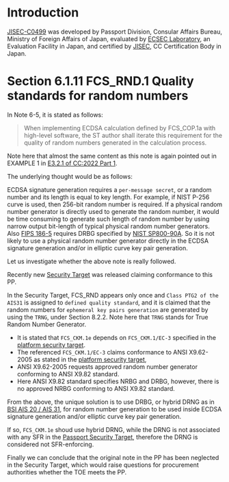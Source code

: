 # Introduction

[JISEC-C0499](https://www.commoncriteriaportal.org/nfs/ccpfiles/files/ppfiles/c0499_epp.pdf) was developed by Passport Division, Consular Affairs Bureau, Ministry of Foreign Affairs of Japan, evaluated by [ECSEC Laboratory](https://www.ecsec.jp/publics/index/29/), an Evaluation Facility in Japan, and certified by [JISEC](https://www.ipa.go.jp/en/security/jisec/index.html), CC Certification Body in Japan.

# Section 6.1.11 FCS_RND.1 Quality standards for random numbers
In Note 6-5, it is stated as follows:
> When implementing ECDSA calculation defined by FCS_COP.1a with high-level software, the ST author shall iterate this requirement for the quality of random numbers generated in the calculation process.

Note here that almost the same content as this note is again pointed out in EXAMPLE 1 in [E3.2.1 of CC:2022 Part 1](https://www.commoncriteriaportal.org/files/ccfiles/CC2022PART2R1.pdf#page=195).

The underlying thought would be as follows:

ECDSA signature generation requires a `per-message secret`, or a random number and its length is equal to key length.
For example, if NIST P-256 curve is used, then 256-bit random number is required.
If a physical random number generator is directly used to generate the random number, it would be time consuming to generate such length of random number by using narrow output bit-length of typical physical random number generators.
Also [FIPS 186-5](https://nvlpubs.nist.gov/nistpubs/FIPS/NIST.FIPS.186-5.pdf) requires DRBG specified by [NIST SP800-90A](https://doi.org/10.6028/NIST.SP.800-90Ar1).
So it is not likely to use a physical random number generator directly in the ECDSA signature generation and/or in elliptic curve key pair generation.

Let us investigate whether the above note is really followed.

Recently new [Security Target](https://www.commoncriteriaportal.org/nfs/ccpfiles/files/epfiles/NSCIB-CC-2300104-01-ST.pdf) was released claiming conformance to this PP.

In the Security Target, FCS_RND appears only once and `Class PTG2 of the AIS31` is assigned to `defined quality standard`,
and it is claimed that the random numbers for `ephemeral key pairs generation` are generated by using the `TRNG`, under Section 8.2.2.
Note here that `TRNG` stands for True Random Number Generator.

- It is stated that `FCS_CKM.1e` depends on `FCS_CKM.1/EC-3` specified in the [platform security target](https://www.commoncriteriaportal.org/nfs/ccpfiles/files/epfiles/1110V5b_pdf.pdf).
- The referenced `FCS_CKM.1/EC-3` claims conformance to ANSI X9.62-2005 as stated in the [platform security target](https://www.commoncriteriaportal.org/nfs/ccpfiles/files/epfiles/1110V5b_pdf.pdf),
- ANSI X9.62-2005 requests approved random number generator conforming to ANSI X9.82 standard.
- Here ANSI X9.82 standard specifies NRBG and DRBG, however, there is no approved NRBG conforming to ANSI X9.82 standard.

From the above, the unique solution is to use DRBG, or hybrid DRNG as in [BSI AIS 20 / AIS 31](https://www.bsi.bund.de/SharedDocs/Downloads/EN/BSI/Certification/Interpretations/AIS_31_Functionality_classes_for_random_number_generators_e_2024.pdf?__blob=publicationFile&v=3), for random number generation to be used inside ECDSA signature generation and/or elliptic curve key pair generation.

If so, `FCS_CKM.1e` shoud use hybrid DRNG, while the DRNG is not associated with any SFR in the [Passport Security Target](https://www.commoncriteriaportal.org/nfs/ccpfiles/files/epfiles/NSCIB-CC-2300104-01-ST.pdf), therefore the DRNG is considered not SFR-enforcing.

Finally we can conclude that the original note in the PP has been neglected in the Security Target, which would raise questions for procurement authorities whether the TOE meets the PP.
